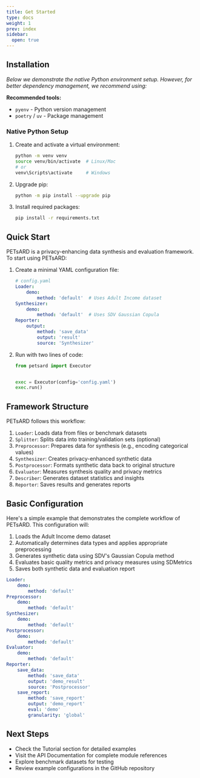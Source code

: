 ```yaml
---
title: Get Started
type: docs
weight: 1
prev: index
sidebar:
  open: true
---
```


## Installation

*Below we demonstrate the native Python environment setup. However, for better dependency management, we recommend using:*

**Recommended tools:**
* `pyenv` - Python version management
* `poetry` / `uv` - Package management

### Native Python Setup

1. Create and activate a virtual environment:
   ```bash
   python -m venv venv
   source venv/bin/activate  # Linux/Mac
   # or
   venv\Scripts\activate     # Windows
   ```

2. Upgrade pip:
   ```bash
   python -m pip install --upgrade pip
   ```

3. Install required packages:
   ```bash
   pip install -r requirements.txt
   ```

## Quick Start

PETsARD is a privacy-enhancing data synthesis and evaluation framework. To start using PETsARD:

1. Create a minimal YAML configuration file:
   ```yaml
   # config.yaml
   Loader:
       demo:
           method: 'default'  # Uses Adult Income dataset
   Synthesizer:
       demo:
           method: 'default'  # Uses SDV Gaussian Copula
   Reporter:
       output:
           method: 'save_data'
           output: 'result'
           source: 'Synthesizer'
   ```

2. Run with two lines of code:
   ```python
   from petsard import Executor


   exec = Executor(config='config.yaml')
   exec.run()
   ```

## Framework Structure

PETsARD follows this workflow:

1. `Loader`: Loads data from files or benchmark datasets
2. `Splitter`: Splits data into training/validation sets (optional)
3. `Preprocessor`: Prepares data for synthesis (e.g., encoding categorical values)
4. `Synthesizer`: Creates privacy-enhanced synthetic data
5. `Postprocessor`: Formats synthetic data back to original structure
6. `Evaluator`: Measures synthesis quality and privacy metrics
7. `Describer`: Generates dataset statistics and insights
8. `Reporter`: Saves results and generates reports

## Basic Configuration

Here's a simple example that demonstrates the complete workflow of PETsARD. This configuration will:

1. Loads the Adult Income demo dataset
2. Automatically determines data types and applies appropriate preprocessing
3. Generates synthetic data using SDV's Gaussian Copula method
4. Evaluates basic quality metrics and privacy measures using SDMetrics
5. Saves both synthetic data and evaluation report

```yaml
Loader:
    demo:
        method: 'default'
Preprocessor:
    demo:
        method: 'default'
Synthesizer:
    demo:
        method: 'default'
Postprocessor:
    demo:
        method: 'default'
Evaluator:
    demo:
        method: 'default'
Reporter:
    save_data:
        method: 'save_data'
        output: 'demo_result'
        source: 'Postprocessor'
    save_report:
        method: 'save_report'
        output: 'demo_report'
        eval: 'demo'
        granularity: 'global'
```

## Next Steps

* Check the Tutorial section for detailed examples
* Visit the API Documentation for complete module references
* Explore benchmark datasets for testing
* Review example configurations in the GitHub repository